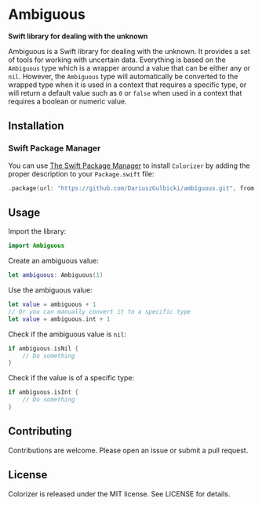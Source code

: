 # Ambiguous
**Swift library for dealing with the unknown**

Ambiguous is a Swift library for dealing with the unknown. It provides a set of tools for working with uncertain data.
Everything is based on the `Ambiguous` type which is a wrapper around a value that can be either any or `nil`.
However, the `Ambiguous` type will automatically be converted to the wrapped type when it is used in a context that requires a specific type, or will return a default value such as `0` or `false` when used in a context that requires a boolean or numeric value.

## Installation

### Swift Package Manager

You can use [The Swift Package Manager](https://swift.org/package-manager) to install `Colorizer` by adding the proper description to your `Package.swift` file:

```swift
.package(url: "https://github.com/DariuszGulbicki/ambiguous.git", from: "1.0.0")
```

## Usage

Import the library:

```swift
import Ambiguous
```

Create an ambiguous value:

```swift
let ambiguous: Ambiguous(1)
```

Use the ambiguous value:

```swift
let value = ambiguous + 1
// Or you can manually convert it to a specific type
let value = ambiguous.int + 1
```

Check if the ambiguous value is `nil`:

```swift
if ambiguous.isNil {
    // Do something
}
```

Check if the value is of a specific type:

```swift
if ambiguous.isInt {
    // Do something
}
```


## Contributing

Contributions are welcome. Please open an issue or submit a pull request.

## License

Colorizer is released under the MIT license. See LICENSE for details.